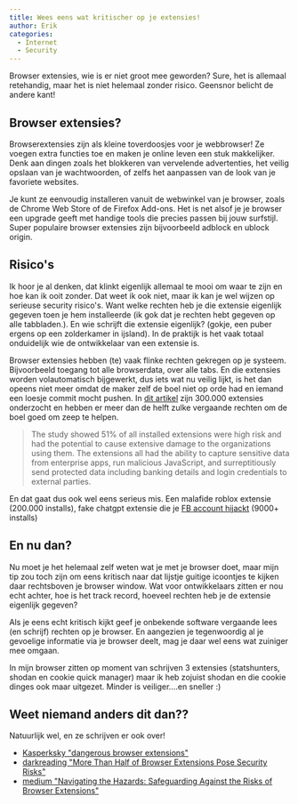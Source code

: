 ```yaml
---
title: Wees eens wat kritischer op je extensies!
author: Erik
categories:
  - Internet
  - Security
---
```


Browser extensies, wie is er niet groot mee geworden? Sure, het is allemaal retehandig, maar het is niet helemaal zonder risico. Geensnor belicht de andere kant!

## Browser extensies?

Browserextensies zijn als kleine toverdoosjes voor je webbrowser! Ze voegen extra functies toe en maken je online leven een stuk makkelijker. Denk aan dingen zoals het blokkeren van vervelende advertenties, het veilig opslaan van je wachtwoorden, of zelfs het aanpassen van de look van je favoriete websites.

Je kunt ze eenvoudig installeren vanuit de webwinkel van je browser, zoals de Chrome Web Store of de Firefox Add-ons. Het is net alsof je je browser een upgrade geeft met handige tools die precies passen bij jouw surfstijl. Super populaire browser extensies zijn bijvoorbeeld adblock en ublock origin.

## Risico's

Ik hoor je al denken, dat klinkt eigenlijk allemaal te mooi om waar te zijn en hoe kan ik ooit zonder. Dat weet ik ook niet, maar ik kan je wel wijzen op serieuse security risico's. Want welke rechten heb je die extensie eigenlijk gegeven toen je hem installeerde (ik gok dat je rechten hebt gegeven op alle tabbladen.). En wie schrijft die extensie eigenlijk? (gokje, een puber ergens op een zolderkamer in ijsland). In de praktijk is het vaak totaal onduidelijk wie de ontwikkelaar van een extensie is.

Browser extensies hebben (te) vaak flinke rechten gekregen op je systeem. Bijvoorbeeld toegang tot alle browserdata, over alle tabs. En die extensies worden volautomatisch bijgewerkt, dus iets wat nu veilig lijkt, is het dan opeens niet meer omdat de maker zelf de boel niet op orde had en iemand een loesje commit mocht pushen. In [dit artikel](https://www.darkreading.com/cloud-security/more-than-half-of-browser-extensions-pose-security-risks) zijn 300.000 extensies onderzocht en hebben er meer dan de helft zulke vergaande rechten om de boel goed om zeep te helpen.

> The study showed 51% of all installed extensions were high risk and had the potential to cause extensive damage to the organizations using them.  The extensions all had the ability to capture sensitive data from  enterprise apps, run malicious JavaScript, and surreptitiously send  protected data including banking details and login credentials to  external parties.

En dat gaat dus ook wel eens serieus mis. Een malafide roblox extensie (200.000 installs), fake chatgpt extensie die je [FB account hijackt](https://www.darkreading.com/application-security/chatgpt-browser-extension-hijacks-facebook-business-accounts) (9000+ installs)

## En nu dan?

Nu moet je het helemaal zelf weten wat je met je browser doet, maar mijn tip zou toch zijn om eens kritisch naar dat lijstje guitige icoontjes te kijken daar rechtsboven je browser window. Wat voor ontwikkelaars zitten er nou echt achter, hoe is het track record, hoeveel rechten heb je de extensie eigenlijk gegeven?

Als je eens echt kritisch kijkt geef je onbekende software vergaande lees (en schrijf) rechten op je browser. En aangezien je tegenwoordig al je gevoelige informatie via je browser deelt, mag je daar wel eens wat zuiniger mee omgaan.

In mijn browser zitten op moment van schrijven 3 extensies (statshunters, shodan en cookie quick manager) maar ik heb zojuist shodan en die cookie dinges ook maar uitgezet. Minder is veiliger....en sneller :)

## Weet niemand anders dit dan??

Natuurlijk wel, en ze schrijven er ook over!

- [Kasperksky "dangerous browser extensions"](https://www.kaspersky.com/blog/dangerous-browser-extensions-2023/50059/)
- [darkreading "More Than Half of Browser Extensions Pose Security Risks"](https://www.darkreading.com/cloud-security/more-than-half-of-browser-extensions-pose-security-risks)
- [medium "Navigating the Hazards: Safeguarding Against the Risks of Browser Extensions"](https://medium.com/@hegde.sateesh/navigating-the-hazards-safeguarding-against-the-risks-of-browser-extensions-bfaa3701eda1)
